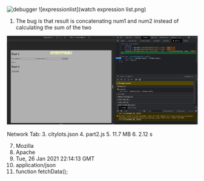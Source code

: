 ![debugger](debugger.png)
![expressionlist](watch expression list.png)
1. The bug is that result is concatenating num1 and num2 instead of calculating the sum of the two

![fix](fixed.png)

Network Tab:
3. citylots.json
4. part2.js
5. 11.7 MB
6. 2.12 s

7. Mozilla
8. Apache
9. Tue, 26 Jan 2021 22:14:13 GMT
10. application/json
11. function fetchData();
